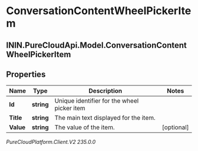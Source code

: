 # ConversationContentWheelPickerItem

## ININ.PureCloudApi.Model.ConversationContentWheelPickerItem

## Properties

|Name | Type | Description | Notes|
|------------ | ------------- | ------------- | -------------|
| **Id** | **string** | Unique identifier for the wheel picker item | |
| **Title** | **string** | The main text displayed for the item. | |
| **Value** | **string** | The value of the item. | [optional] |



_PureCloudPlatform.Client.V2 235.0.0_
